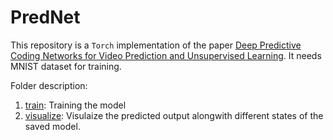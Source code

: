 # PredNet

This repository is a `Torch` implementation of the paper [Deep Predictive Coding Networks for Video Prediction and Unsupervised Learning](https://arxiv.org/abs/1605.08104).
It needs MNIST dataset for training.

Folder description:
1. [train](train): Training the model
2. [visualize](visualize): Visulaize the predicted output alongwith different states of the saved model.
